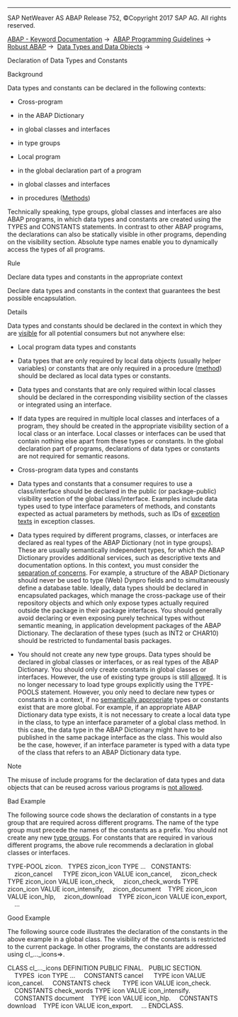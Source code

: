   

* * *

SAP NetWeaver AS ABAP Release 752, ©Copyright 2017 SAP AG. All rights reserved.

[ABAP - Keyword Documentation](https://help.sap.com/doc/abapdocu_752_index_htm/7.52/en-US/abenabap.htm) →  [ABAP Programming Guidelines](https://help.sap.com/doc/abapdocu_752_index_htm/7.52/en-US/abenabap_pgl.htm) →  [Robust ABAP](https://help.sap.com/doc/abapdocu_752_index_htm/7.52/en-US/abenrobust_abap_guidl.htm) →  [Data Types and Data Objects](https://help.sap.com/doc/abapdocu_752_index_htm/7.52/en-US/abendata_type_obj_guidl.htm) → 

Declaration of Data Types and Constants

Background

Data types and constants can be declared in the following contexts:

-   Cross-program

-   in the ABAP Dictionary

-   in global classes and interfaces

-   in type groups

-   Local program

-   in the global declaration part of a program

-   in global classes and interfaces

-   in procedures ([Methods](https://help.sap.com/doc/abapdocu_752_index_htm/7.52/en-US/abenfunct_module_subroutine_guidl.htm "Guideline"))

Technically speaking, type groups, global classes and interfaces are also ABAP programs, in which data types and constants are created using the TYPES and CONSTANTS statements. In contrast to other ABAP programs, the declarations can also be statically visible in other programs, depending on the visibility section. Absolute type names enable you to dynamically access the types of all programs.

Rule

Declare data types and constants in the appropriate context

Declare data types and constants in the context that guarantees the best possible encapsulation.

Details

Data types and constants should be declared in the context in which they are [visible](https://help.sap.com/doc/abapdocu_752_index_htm/7.52/en-US/abenencapsulation_guidl.htm "Guideline") for all potential consumers but not anywhere else:

-   Local program data types and constants

-   Data types that are only required by local data objects (usually helper variables) or constants that are only required in a procedure ([method](https://help.sap.com/doc/abapdocu_752_index_htm/7.52/en-US/abenfunct_module_subroutine_guidl.htm "Guideline")) should be declared as local data types or constants.

-   Data types and constants that are only required within local classes should be declared in the corresponding visibility section of the classes or integrated using an interface.

-   If data types are required in multiple local classes and interfaces of a program, they should be created in the appropriate visibility section of a local class or an interface. Local classes or interfaces can be used that contain nothing else apart from these types or constants. In the global declaration part of programs, declarations of data types or constants are not required for semantic reasons.

-   Cross-program data types and constants

-   Data types and constants that a consumer requires to use a class/interface should be declared in the public (or package-public) visibility section of the global class/interface. Examples include data types used to type interface parameters of methods, and constants expected as actual parameters by methods, such as IDs of [exception texts](https://help.sap.com/doc/abapdocu_752_index_htm/7.52/en-US/abenexception_texts_guidl.htm "Guideline") in exception classes.

-   Data types required by different programs, classes, or interfaces are declared as real types of the ABAP Dictionary (not in type groups). These are usually semantically independent types, for which the ABAP Dictionary provides additional services, such as descriptive texts and documentation options. In this context, you must consider the [separation of concerns](https://help.sap.com/doc/abapdocu_752_index_htm/7.52/en-US/abenseperation_concerns_guidl.htm "Guideline").
    For example, a structure of the ABAP Dictionary should never be used to type (Web) Dynpro fields and to simultaneously define a database table. Ideally, data types should be declared in encapsulated packages, which manage the cross-package use of their repository objects and which only expose types actually required outside the package in their package interfaces.
    You should generally avoid declaring or even exposing purely technical types without semantic meaning, in application development packages of the ABAP Dictionary. The declaration of these types (such as INT2 or CHAR10) should be restricted to fundamental basis packages.

-   You should not create any new type groups. Data types should be declared in global classes or interfaces, or as real types of the ABAP Dictionary. You should only create constants in global classes or interfaces. However, the use of existing type groups is still [allowed](https://help.sap.com/doc/abapdocu_752_index_htm/7.52/en-US/abendataobjects_true_value_guidl.htm "Guideline"). It is no longer necessary to load type groups explicitly using the TYPE-POOLS statement. However, you only need to declare new types or constants in a context, if no [semantically appropriate](https://help.sap.com/doc/abapdocu_752_index_htm/7.52/en-US/abenusing_types_guidl.htm "Guideline") types or constants exist that are more global. For example, if an appropriate ABAP Dictionary data type exists, it is not necessary to create a local data type in the class, to type an interface parameter of a global class method. In this case, the data type in the ABAP Dictionary might have to be published in the same package interface as the class. This would also be the case, however, if an interface parameter is typed with a data type of the class that refers to an ABAP Dictionary data type.

Note

The misuse of include programs for the declaration of data types and data objects that can be reused across various programs is [not allowed](https://help.sap.com/doc/abapdocu_752_index_htm/7.52/en-US/abenmultiple_use_include_guidl.htm "Guideline").

Bad Example

The following source code shows the declaration of constants in a type group that are required across different programs. The name of the type group must precede the names of the constants as a prefix. You should not create any new [type groups](https://help.sap.com/doc/abapdocu_752_index_htm/7.52/en-US/abenprogram_type_guidl.htm "Guideline"). For constants that are required in various different programs, the above rule recommends a declaration in global classes or interfaces.

TYPE-POOL zicon.
  TYPES zicon\_icon TYPE ...
  CONSTANTS:
    zicon\_cancel      TYPE zicon\_icon VALUE icon\_cancel,
    zicon\_check       TYPE zicon\_icon VALUE icon\_check,
    zicon\_check\_words TYPE zicon\_icon VALUE icon\_intensify,
    zicon\_document    TYPE zicon\_icon VALUE icon\_hlp,
    zicon\_download    TYPE zicon\_icon VALUE icon\_export,
    ...

Good Example

The following source code illustrates the declaration of the constants in the above example in a global class. The visibility of the constants is restricted to the current package. In other programs, the constants are addressed using cl\_...\_icons=>.

CLASS cl\_...\_icons DEFINITION PUBLIC FINAL.
  PUBLIC SECTION.
    TYPES  icon TYPE ...
    CONSTANTS cancel      TYPE icon VALUE icon\_cancel.
    CONSTANTS check       TYPE icon VALUE icon\_check.
    CONSTANTS check\_words TYPE icon VALUE icon\_intensify.
    CONSTANTS document    TYPE icon VALUE icon\_hlp.
    CONSTANTS download    TYPE icon VALUE icon\_export.
    ...
ENDCLASS.